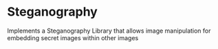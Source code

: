 # Steganography
Implements a Steganography Library that allows image manipulation for embedding secret images within other images
